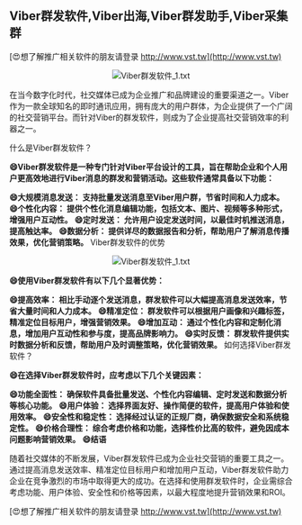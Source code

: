 ## **Viber群发软件,Viber出海,Viber群发助手,Viber采集群**

[😍想了解推广相关软件的朋友请登录 http://www.vst.tw](http://www.vst.tw)

 <center><img src="https://vst.tw/MP4/tuiguang/png/2.png" alt="Viber群发软件_1.txt"></center>

在当今数字化时代，社交媒体已成为企业推广和品牌建设的重要渠道之一。Viber作为一款全球知名的即时通讯应用，拥有庞大的用户群体，为企业提供了一个广阔的社交营销平台。而针对Viber的群发软件，则成为了企业提高社交营销效率的利器之一。

什么是Viber群发软件？

**😄Viber群发软件是一种专门针对Viber平台设计的工具，旨在帮助企业和个人用户更高效地进行Viber消息的群发和营销活动。这些软件通常具备以下功能：**

**😄大规模消息发送： 支持批量发送消息至Viber用户群，节省时间和人力成本。**
**😄个性化内容： 提供个性化消息编辑功能，包括文本、图片、视频等多种形式，增强用户互动性。**
**😄定时发送： 允许用户设定发送时间，以最佳时机推送消息，提高触达率。**
**😄数据分析： 提供详尽的数据报告和分析，帮助用户了解消息传播效果，优化营销策略。**
Viber群发软件的优势

 <center><img src="https://vst.tw/MP4/tuiguang/png/5.png" alt="Viber群发软件_1.txt"></center>

**😄使用Viber群发软件有以下几个显著优势：**

**😄提高效率： 相比手动逐个发送消息，群发软件可以大幅提高消息发送效率，节省大量时间和人力成本。**
**😄精准定位： 群发软件可以根据用户画像和兴趣标签，精准定位目标用户，增强营销效果。**
**😄增加互动： 通过个性化内容和定制化消息，增加用户互动性和参与度，提高品牌影响力。**
**😄实时反馈： 群发软件提供实时数据分析和反馈，帮助用户及时调整策略，优化营销效果。**
如何选择Viber群发软件？

**😄在选择Viber群发软件时，应考虑以下几个关键因素：**

**😄功能全面性： 确保软件具备批量发送、个性化内容编辑、定时发送和数据分析等核心功能。**
**😄用户体验： 选择界面友好、操作简便的软件，提高用户体验和使用效率。**
**😄安全性和稳定性： 选择经过认证的正规厂商，确保数据安全和系统稳定性。**
**😄价格合理性： 综合考虑价格和功能，选择性价比高的软件，避免因成本问题影响营销效果。**
**😄结语**

随着社交媒体的不断发展，Viber群发软件已成为企业社交营销的重要工具之一。通过提高消息发送效率、精准定位目标用户和增加用户互动，Viber群发软件助力企业在竞争激烈的市场中取得更大的成功。在选择和使用群发软件时，企业需综合考虑功能、用户体验、安全性和价格等因素，以最大程度地提升营销效果和ROI。

[😍想了解推广相关软件的朋友请登录 http://www.vst.tw](http://www.vst.tw)



